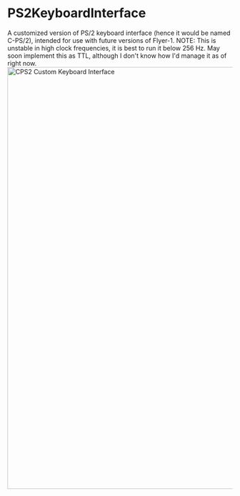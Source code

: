 # PS2KeyboardInterface
A customized version of PS/2 keyboard interface (hence it would be named C-PS/2), intended for use with future versions of Flyer-1. NOTE: This is unstable in high clock frequencies, it is best to run it below 256 Hz. May soon implement this as TTL, although I don't know how I'd manage it as of right now.
<img width="1663" height="946" alt="CPS2 Custom Keyboard Interface" src="https://github.com/user-attachments/assets/753ce573-2c77-467f-845a-84ab1c48f68a" />
